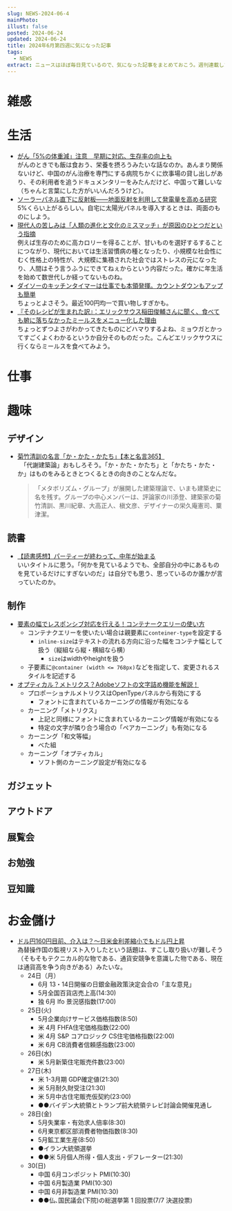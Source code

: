 ```yaml
---
slug: NEWS-2024-06-4
mainPhoto: 
illust: false
posted: 2024-06-24
updated: 2024-06-24
title: 2024年6月第四週に気になった記事
tags:
  - NEWS
extract: ニュースはほぼ毎日見ているので、気になった記事をまとめておこう。週刊連載したい。
---
```


# 雑感

# 生活

- [がん「5%の体重減」注意　早期に対応、生存率の向上も](https://www.nikkei.com/article/DGXZQOUA1783D0X10C24A6000000/)  
  がんのときでも飯は食おう、栄養を摂ろうみたいな話なのか。あんまり関係ないけど、中国のがん治療を専門にする病院ちかくに炊事場の貸し出しがあり、その利用者を追うドキュメンタリーをみたんだけど、中国って難しいな（ちゃんと言葉にした方がいいんだろうけど）。
- [ソーラーパネル直下に反射板——地面反射を利用して発電量を高める研究](https://fabcross.jp/news/2024/20240622_solar-panels.html)  
  5%くらい上がるらしい。自宅に太陽光パネルを導入するときは、両面のものにしよう。
- [現代人の苦しみは「人類の進化と文化のミスマッチ」が原因のひとつだという指摘](https://gigazine.net/news/20240622-human-culture-changing-evolutionary-mismatch/)  
  例えば生存のために高カロリーを得ることが、甘いものを選好するすることにつながり、現代においては生活習慣病の種となったり、小規模な社会性にむく性格上の特性が、大規模に集積された社会ではストレスの元になったり、人間はそう言うふうにできてねぇからという内容だった。確かに年生活を始めて数世代しか経ってないものね。
- [ダイソーのキッチンタイマーは仕事でも本領発揮。カウントダウンもアップも簡単](https://www.gizmodo.jp/2024/06/daiso_kitchen_timer.html)  
  ちょっとよさそう。最近100円均一で買い物しすぎかも。
- [『そのレシピが生まれた訳』：エリックサウス稲田俊輔さんに聞く、食べても腑に落ちなかったミールスをメニュー化した理由](https://note.com/hyouhon/n/n15695953e981)  
  ちょっとずつよさがわかってきたものにどハマりするよね、ミョウガとかってすごくよくわかるというか自分そのものだった。こんどエリックサウスに行くならミールスを食べてみよう。

# 仕事

# 趣味

## デザイン

- [菊竹清訓の名言「か・かた・かたち」【本と名言365】](https://casabrutus.com/categories/culture/411548)  
  　「代謝建築論」おもしろそう。「か・かた・かたち」と「かたち・かた・か」はものをみるときとつくるときの向きのことなんだな。
  > 「メタボリズム・グループ」が展開した建築理論で、いまも建築史に名を残す。グループの中心メンバーは、評論家の川添登、建築家の菊竹清訓、黒川紀章、大高正人、槇文彦、デザイナーの栄久庵憲司、粟津潔。  


## 読書

- [【読書感想】パーティーが終わって、中年が始まる](https://fujipon.hatenadiary.com/entry/2024/06/24/084328)  
  いいタイトルに思う。「何かを見ているようでも、全部自分の中にあるものを見ているだけにすぎないのだ」は自分でも思う、思っているのか誰かが言っていたのか。

## 制作

- [要素の幅でレスポンシブ対応を行える！コンテナークエリーの使い方](https://ics.media/entry/240617/)  
  - コンテナクエリーを使いたい場合は親要素に`conteiner-type`を設定する
    - `inline-size`はテキストの流れる方向に沿った幅をコンテナ幅として扱う（縦組なら縦・横組なら横）
      - `size`はwidthやheightを扱う
  - 子要素に`@container (width <= 768px)`などを指定して、変更されるスタイルを記述する
- [オプティカル？メトリクス？Adobeソフトの文字詰め機能を解説！](https://note.morisawa.co.jp/n/nb96702245df1)  
  - プロポーショナルメトリクスはOpenTypeパネルから有効にする
    - フォントに含まれているカーニングの情報が有効になる
  - カーニング「メトリクス」
    - 上記と同様にフォントに含まれているカーニング情報が有効になる
    - 特定の文字が隣り合う場合の「ペアカーニング」も有効になる
  - カーニング「和文等幅」
    - べた組
  - カーニング「オプティカル」
    - ソフト側のカーニング設定が有効になる
## ガジェット

## アウトドア

## 展覧会

## お勉強

## 豆知識

# お金儲け

- [ドル円160円目前、介入は？～日米金利差縮小でもドル円上昇](http://hiroko.yutaka-shoji.co.jp/2024/06/160.html)  
  為替操作国の監視リスト入りしたという話題は、すこし取り扱いが難しそう（そもそもテクニカル的な物である、通貨安競争を意識した物である、現在は通貨高を争う向きがある）みたいな。
  - 24日（月）
    - 6月 13・14日開催の日銀金融政策決定会合の「主な意見」
    - 5月全国百貨店売上高(14:30)
    - 独 6月 Ifo 景況感指数(17:00)
  - 25日(火)
    - 5月企業向けサービス価格指数(8:50)
    - 米 4月 FHFA住宅価格指数(22:00)
    - 米 4月 S&P コアロジック CS住宅価格指数(22:00)
    - 米 6月 CB消費者信頼感指数(23:00)
  - 26日(水)
    - 米 5月新築住宅販売件数(23:00)
  - 27日(木)
    - 米 1-3月期 GDP確定値(21:30)
    - 米 5月耐久財受注(21:30)
    - 米 5月中古住宅販売仮契約(23:00)
    - ●●バイデン大統領とトランプ前大統領テレビ討論会開催見通し
  - 28日(金)
    - 5月失業率・有効求人倍率(8:30)
    - 6月東京都区部消費者物価指数(8:30)
    - 5月鉱工業生産(8:50)
    - ●イラン大統領選挙
    - ●●米 5月個人所得・個人支出・デフレーター(21:30)
  - 30(日)
    - 中国 6月コンポジット PMI(10:30)
    - 中国 6月製造業 PMI(10:30)
    - 中国 6月非製造業 PMI(10:30)
    - ●●仏､国民議会(下院)の総選挙第 1 回投票(7/7 決選投票)